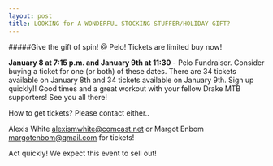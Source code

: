 ```yaml
---
layout: post
title: LOOKING for A WONDERFUL STOCKING STUFFER/HOLIDAY GIFT?
---
```



#####Give the gift of spin! @ Pelo! Tickets are limited buy now!

**January 8 at 7:15 p.m. and January 9th at 11:30** - Pelo Fundraiser. Consider buying a ticket for one (or both) of these dates.  There are 34 tickets available on January 8th and 34 tickets available on January 9th.  Sign up quickly!!  Good times and a great workout with your fellow Drake MTB supporters! See you all there!

How to get tickets? Please contact either..

Alexis White <alexismwhite@comcast.net> or Margot Enbom <margotenbom@gmail.com> for tickets!

Act quickly! We expect this event to sell out!

